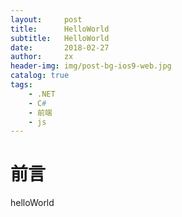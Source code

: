 ```yaml
---
layout:     post
title:      HelloWorld
subtitle:   HelloWorld
date:       2018-02-27
author:     zx
header-img: img/post-bg-ios9-web.jpg
catalog: true
tags:
    - .NET
    - C#
    - 前端
    - js
---
```



# 前言
helloWorld